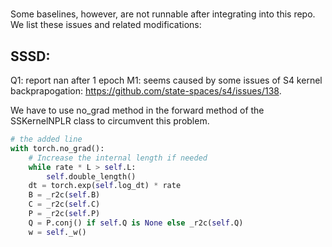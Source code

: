 # 

Some baselines, however, are not runnable after integrating into this repo. We list these issues and related modifications:


## SSSD:

Q1: report nan after 1 epoch
M1: seems caused by some issues of S4 kernel backprapogation: https://github.com/state-spaces/s4/issues/138. 

We have to use no_grad method in the forward method of the SSKernelNPLR class  to circumvent this problem.
```python
# the added line
with torch.no_grad():
    # Increase the internal length if needed
    while rate * L > self.L:
        self.double_length()
    dt = torch.exp(self.log_dt) * rate
    B = _r2c(self.B)
    C = _r2c(self.C)
    P = _r2c(self.P)
    Q = P.conj() if self.Q is None else _r2c(self.Q)
    w = self._w()
```